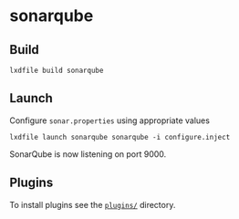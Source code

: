 sonarqube
=========

Build
-----

```
lxdfile build sonarqube
```

Launch
------

Configure `sonar.properties` using appropriate values

```
lxdfile launch sonarqube sonarqube -i configure.inject
```

SonarQube is now listening on port 9000.

Plugins
-------

To install plugins see the [`plugins/`](plugins/#readme) directory.

